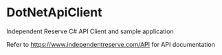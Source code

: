 DotNetApiClient
===============

Independent Reserve C# API Client and sample application


Refer to https://www.independentreserve.com/API  for API documentation